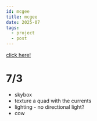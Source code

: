 ```yaml
---
id: mcgee
title: mcgee
date: 2025-07
tags:
  - project
  - post
---
```


[click here!](/files/mcgee/)

# 7/3

* skybox
* texture a quad with the currents
* lighting - no directional light?
* cow 

